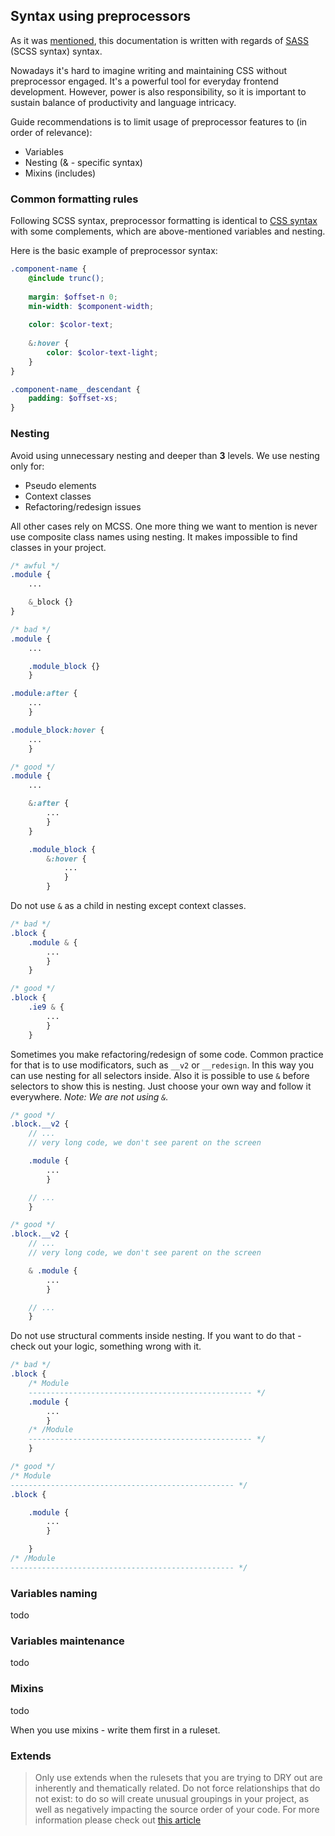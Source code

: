 ## Syntax using preprocessors

As it was [mentioned](#about), this documentation is written with regards of [SASS](http://sass-lang.com/) (SCSS syntax) syntax. 

Nowadays it's hard to imagine writing and maintaining CSS without preprocessor engaged. It's a powerful tool for everyday frontend development. However, power is also responsibility, so it is important to sustain balance of productivity and language intricacy. 

Guide recommendations is to limit usage of preprocessor features to (in order of relevance):  

- Variables
- Nesting (\& - specific syntax)
- Mixins (includes)


### Common formatting rules

Following SCSS syntax, preprocessor formatting is identical to [CSS syntax](#basic-formatting) with some complements, which are above-mentioned variables and nesting.

Here is the basic example of preprocessor syntax:

```scss
.component-name {
    @include trunc();
    
    margin: $offset-n 0;
    min-width: $component-width;
    
    color: $color-text;
    
    &:hover {
        color: $color-text-light;
    }
}

.component-name__descendant {
    padding: $offset-xs;
}
```


### Nesting

Avoid using unnecessary nesting and deeper than **3** levels. We use nesting only for:

* Pseudo elements
* Context classes
* Refactoring/redesign issues

All other cases rely on MCSS. One more thing we want to mention is never use composite class names using nesting.
It makes impossible to find classes in your project.

```scss
/* awful */
.module {
    ...

    &_block {}
}

/* bad */
.module {
    ...

    .module_block {}
    }

.module:after {
    ...
    }

.module_block:hover {
    ...
    }

/* good */
.module {
    ...

    &:after {
        ...
        }
    }

    .module_block {
        &:hover {
            ...
            }
        }
```

Do not use `&` as a child in nesting except context classes.

```scss
/* bad */
.block {
    .module & {
        ...
        }
    }

/* good */
.block {
    .ie9 & {
        ...
        }
    }
```

Sometimes you make refactoring/redesign of some code. Common practice for that is to use modificators, such as `__v2` or `__redesign`.
In this way you can use nesting for all selectors inside. Also it is possible to use `&` before selectors to show this is nesting.
Just choose your own way and follow it everywhere.
*Note: We are not using `&`.*

```scss
/* good */
.block.__v2 {
    // ...
    // very long code, we don't see parent on the screen

    .module {
        ...
        }

    // ...
    }

/* good */
.block.__v2 {
    // ...
    // very long code, we don't see parent on the screen

    & .module {
        ...
        }

    // ...
    }
```

Do not use structural comments inside nesting. If you want to do that - check out your logic, something wrong with it.

```scss
/* bad */
.block {
    /* Module
    -------------------------------------------------- */
    .module {
        ...
        }
    /* /Module
    -------------------------------------------------- */
    }

/* good */
/* Module
-------------------------------------------------- */
.block {

    .module {
        ...
        }

    }
/* /Module
-------------------------------------------------- */
```

### Variables naming

todo


### Variables maintenance

todo


### Mixins

todo

When you use mixins - write them first in a ruleset.


### Extends

> Only use extends when the rulesets that you are trying to DRY out are inherently and thematically related.
> Do not force relationships that do not exist: to do so will create unusual groupings in your project, as well as negatively impacting the source order of your code.
For more information please check out [this article](http://csswizardry.com/2014/11/when-to-use-extend-when-to-use-a-mixin/)

